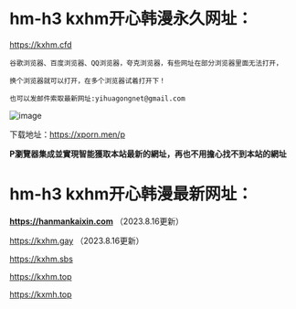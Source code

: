 # hm-h3 kxhm开心韩漫永久网址：

https://kxhm.cfd

```
谷歌浏览器、百度浏览器、QQ浏览器，夸克浏览器，有些网址在部分浏览器里面无法打开，

换个浏览器就可以打开，在多个浏览器试着打开下！

也可以发邮件索取最新网址:yihuagongnet@gmail.com
```
![image](https://github.com/yihuagongnet/va-a1/assets/141849781/b5817805-9ca1-41d4-a924-18596d56a350)

下载地址：https://xporn.men/p

**P瀏覽器集成並實現智能獲取本站最新的網址，再也不用擔心找不到本站的網址**
# hm-h3 kxhm开心韩漫最新网址：

**https://hanmankaixin.com** （2023.8.16更新）

https://kxhm.gay （2023.8.16更新）

https://kxhm.sbs

https://kxhm.top

https://kxmh.top
